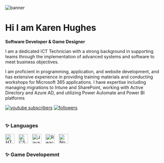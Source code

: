 <!--Banner-->

![banner](https://github.com/user-attachments/assets/5eb38c07-3f6f-4842-a789-b1e5ce67c872)


# Hi I am Karen Hughes

**Software Developer & Game Designer**

I am a dedicated ICT Technician with a strong background in supporting teams through the implementation of advanced systems and software to meet business objectives.

I am proficient in programming, application, and website development, and has extensive experience in providing training materials and conducting workshops for Microsoft 365 applications. 
I have expertise including managing migrations to Intune and SharePoint, working with Active Directory and Azure AD, and utilizing Power Automate and Power BI platforms


<p align="left">
      <a href="https://www.youtube.com/@karenlouise75?sub_confirmation=1">
                <img alt="youtube subscribers" title="Subscribe to my YouTube channel" src="https://custom-icon-badges.demolab.com/badge/-Subscribe-red?style=for-the-badge&logo=video&logoColor=white)](https://www.youtube.com/channel/UCipSxT7a3rn81vGLw9lqRkg?sub_confirmation=1 "Subscribe to my YouTube channel"/></a> 
              <a href="https://github.com/hughekar?tab=following">
               <img alt="followers" title="Follow me on Github" src="https://custom-icon-badges.demolab.com/badge/-My%20Repos-blue?style=for-the-badge&logoColor=white&logo=repo"/></a>
   </p>

#


### ✨ Languages 

<img align="left" alt="HTML" width="30px" style="padding-right:10px;" src="https://cdn.jsdelivr.net/gh/devicons/devicon/icons/html5/html5-plain.svg" />
<img align="left" alt="CSS" width="30px" style="padding-right:10px;" src="https://cdn.jsdelivr.net/gh/devicons/devicon/icons/css3/css3-plain.svg" />
<img align="left" alt="JavaScript" width="30px" style="padding-right:10px;" src="https://cdn.jsdelivr.net/gh/devicons/devicon/icons/javascript/javascript-plain.svg" />
<img align="left" alt="React" width="30px" style="padding-right:10px;" src="https://cdn.jsdelivr.net/gh/devicons/devicon/icons/react/react-original.svg" />
<img align="left" alt="NodeJS" width="30px" style="padding-right:10px;" src="https://cdn.jsdelivr.net/gh/devicons/devicon/icons/nodejs/nodejs-original.svg" />


<br />

#

### ✨ Game Developemnt


